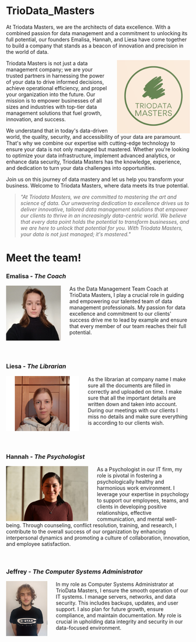 # TrioData_Masters



At Triodata Masters, we are the architects of data excellence. With a combined passion for data management and a commitment to unlocking its full potential, our founders Emalisa, Hannah, and Liesa have come together to build a company that stands as a beacon of innovation and precision in the world of data.

<img src="Files/TrioDataMastersLogo.png" align="right"
     alt="TrioData Masters logo by Looka" width="200" height="200" style="margin-left: 1.5rem">

Triodata Masters is not just a data management company; we are your trusted partners in harnessing the power of your data to drive informed decisions, achieve operational efficiency, and propel your organization into the future. Our mission is to empower businesses of all sizes and industries with top-tier data management solutions that fuel growth, innovation, and success.

We understand that in today's data-driven world, the quality, security, and accessibility of your data are paramount. That's why we combine our expertise with cutting-edge technology to ensure your data is not only managed but mastered. Whether you're looking to optimize your data infrastructure, implement advanced analytics, or enhance data security, Triodata Masters has the knowledge, experience, and dedication to turn your data challenges into opportunities.

Join us on this journey of data mastery and let us help you transform your business. Welcome to Triodata Masters, where data meets its true potential.



> *"At Triodata Masters, we are committed to mastering the art and science of data. Our unwavering dedication to excellence drives us to deliver innovative, tailored data management solutions that empower our clients to thrive in an increasingly data-centric world. We believe that every data point holds the potential to transform businesses, and we are here to unlock that potential for you. With Triodata Masters, your data is not just managed; it's mastered."*

# Meet the team!
### Emalisa - *The Coach*
<img src="Files/foto_emalisa.jpeg" align="left"
     alt="Emalisa" height="150" style="margin-right: 1.5rem">
As the Data Management Team Coach at TrioData Masters, I play a crucial role in guiding and empowering our talented team of data management professionals. My passion for data excellence and commitment to our clients' success drive me to lead by example and ensure that every member of our team reaches their full potential.  <br/><br/><br/><br/>   

### Liesa - *The Librarian*
<img src="Files/profiel photo.png" align="left"
     alt="Liesa" height="150" style="margin-right: 1.5rem">
As the librarian at company name I make sure all the documents are filled in correctly and uploaded on time. I make sure that all the important details are written down and taken into account. During our meetings with our clients I miss no details and make sure everything is according to our clients wish.  <br/><br/><br/><br/>

### Hannah - *The Psychologist*
<img src="Files/foto_hannah.jpg" align="left"
     alt="Hannah" height="150" style="margin-right: 1.5rem">
As a Psychologist in our IT firm, my role is pivotal in fostering a psychologically healthy and harmonious work environment. I leverage your expertise in psychology to support our employees, teams, and clients in developing positive relationships, effective communication, and mental well-being. Through counseling, conflict resolution, training, and research, I contribute to the overall success of our organization by enhancing interpersonal dynamics and promoting a culture of collaboration, innovation, and employee satisfaction. <br/><br/><br/>

### Jeffrey - *The Computer Systems Administrator*
<img src="Files/foto_jeffrey.png" align="left"
     alt="Jeffrey" height="150" style="margin-right: 1.5rem">
In my role as  Computer Systems Administrator at TrioData Masters, I ensure the smooth operation of our IT systems. I manage servers, networks, and data security. This includes backups, updates, and user support. I also plan for future growth, ensure compliance, and maintain documentation. My role is crucial in upholding data integrity and security in our data-focused environment.
